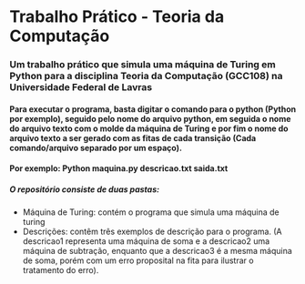 # Trabalho Prático - Teoria da Computação
### Um trabalho prático que simula uma máquina de Turing em Python para a disciplina Teoria da Computação (GCC108) na Universidade Federal de Lavras

#### Para executar o programa, basta digitar o comando para o python (Python por exemplo), seguido pelo nome do arquivo python, em seguida o nome do arquivo texto com o molde da máquina de Turing e por fim o nome do arquivo texto a ser gerado com as fitas de cada transição (Cada comando/arquivo separado por um espaço).
#### Por exemplo: Python maquina.py descricao.txt saida.txt
##### O repositório consiste de duas pastas:
- Máquina de Turing: contém o programa que simula uma máquina de turing
- Descrições: contêm três exemplos de descrição para o programa. (A descricao1 representa uma máquina de soma e a descricao2 uma máquina de subtração, enquanto que a descricao3 é a mesma máquina de soma, porém com um erro proposital na fita para ilustrar o tratamento do erro).
